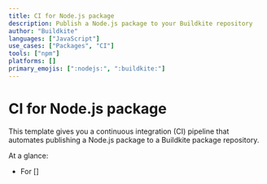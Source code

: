 ```yaml
---
title: CI for Node.js package
description: Publish a Node.js package to your Buildkite repository
author: "Buildkite"
languages: ["JavaScript"]
use_cases: ["Packages", "CI"]
tools: ["npm"]
platforms: []
primary_emojis: [":nodejs:", ":buildkite:"]
---
```


# CI for Node.js package

This template gives you a continuous integration (CI) pipeline that automates publishing a Node.js package to a Buildkite package repository.

At a glance:

- For []
